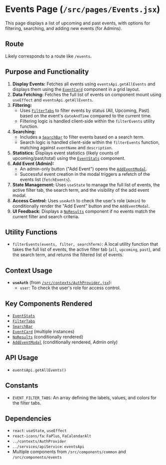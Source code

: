 # Events Page (`/src/pages/Events.jsx`)

This page displays a list of upcoming and past events, with options for filtering, searching, and adding new events (for Admins).

## Route

Likely corresponds to a route like `/events`.

## Purpose and Functionality

1.  **Display Events:** Fetches all events using `eventsApi.getAllEvents` and displays them using the [`EventCard`](../components/events/EventCard.md) component in a grid layout.
2.  **Data Fetching:** Fetches the full list of events on component mount using `useEffect` and `eventsApi.getAllEvents`.
3.  **Filtering:**
    - Uses [`FilterTabs`](../components/common/FilterTabs.md) to filter events by status (All, Upcoming, Past) based on the event's `dateAndTime` compared to the current time.
    - Filtering logic is handled client-side within the `filterEvents` utility function.
4.  **Searching:**
    - Includes a [`SearchBar`](../components/common/SearchBar.md) to filter events based on a search term.
    - Search logic is handled client-side within the `filterEvents` function, matching against `eventName` and `description`.
5.  **Statistics:** Displays event statistics (likely counts of upcoming/past/total) using the [`EventStats`](../components/events/EventStats.md) component.
6.  **Add Event (Admin):**
    - An admin-only button ("Add Event") opens the [`AddEventModal`](../components/events/AddEventModal.md).
    - Successful event creation in the modal triggers a refetch of the events list (`fetchEvents`).
7.  **State Management:** Uses `useState` to manage the full list of events, the active filter tab, the search term, and the visibility of the add event modal.
8.  **Access Control:** Uses `useAuth` to check the user's role (`Admin`) to conditionally render the "Add Event" button and the `AddEventModal`.
9.  **UI Feedback:** Displays a [`NoResults`](../components/common/NoResults.md) component if no events match the current filter and search criteria.

## Utility Functions

- `filterEvents(events, filter, searchTerm)`: A local utility function that takes the full list of events, the active filter tab (`all`, `upcoming`, `past`), and the search term, and returns the filtered list of events.

## Context Usage

- **`useAuth`** (from [`/src/contexts/AuthProvider.jsx`](../contexts/AuthProvider.md)):
  - `user`: To check the user's role for access control.

## Key Components Rendered

- [`EventStats`](../components/events/EventStats.md)
- [`FilterTabs`](../components/common/FilterTabs.md)
- [`SearchBar`](../components/common/SearchBar.md)
- [`EventCard`](../components/events/EventCard.md) (multiple instances)
- [`NoResults`](../components/common/NoResults.md) (conditionally rendered)
- [`AddEventModal`](../components/events/AddEventModal.md) (conditionally rendered, Admin only)

## API Usage

- `eventsApi.getAllEvents()`

## Constants

- `EVENT_FILTER_TABS`: An array defining the labels, values, and colors for the filter tabs.

## Dependencies

- `react`: `useState`, `useEffect`
- `react-icons/fa`: `FaPlus`, `FaCalendarAlt`
- `../contexts/AuthProvider`
- `../services/apiService`: `eventsApi`
- Multiple components from `/src/components/common` and `/src/components/events`

